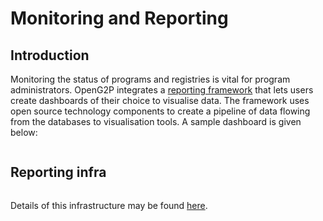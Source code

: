 # Monitoring and Reporting

## Introduction

Monitoring the status of programs and registries is vital for program administrators. OpenG2P integrates a [reporting framework](https://github.com/mosip/reporting) that lets users create dashboards of their choice to visualise data. The framework uses open source technology components to create a pipeline of data flowing from the databases to visualisation tools.  A sample dashboard is given below:

<figure><img src="../.gitbook/assets/dashboard.png" alt=""><figcaption></figcaption></figure>

## Reporting infra

<figure><img src="../.gitbook/assets/reporting-infra.png" alt=""><figcaption></figcaption></figure>

Details of this infrastructure may be found [here](https://github.com/mosip/reporting).
